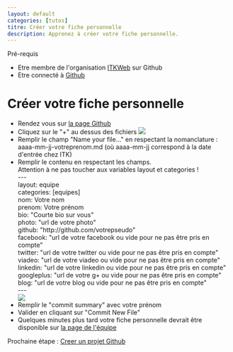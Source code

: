 ```yaml
---
layout: default
categories: [tutos]
titre: Créer votre fiche personnelle
description: Apprenez à créer votre fiche personnelle.
---
```


<div class="requirements text-center">
	<div class="requirements-title specialfont-bold">Pré-requis</div>
	<ul>
		<li>Etre membre de l'organisation <a class="link" href="https://github.com/ITKWeb" target="_blank">ITKWeb</a> sur Github</li>
		<li>Etre connecté à <a class="link" href="https://github.com/login" target="_blank">Github</a></li>
	</ul>
</div>
<h1 class="text-center">Créer votre fiche personnelle</h1>
<div class="max-width">
	<ul class="stepbystep">
		<li>Rendez vous sur <a class="link" href="https://github.com/ITKWeb/site-h-day/tree/gh-pages/_posts/membres">la page Github</a></li>
		<li>Cliquez sur le "+" au dessus des fichiers <img src="{{site.baseurl}}/images/tutos/creer_fiche_membre_1.png" /></li>
		<li>Remplir le champ "Name your file..." en respectant la nomanclature : aaaa-mm-jj-votreprenom.md (où aaaa-mm-jj correspond à la date d'entrée chez ITK)</li>
		<li>Remplir le contenu en respectant les champs.
			<div class="warning">Attention à ne pas toucher aux variables layout et categories !</div>
			<div class="code">
				---<br />
				layout: equipe<br />
				categories: [equipes]<br />
				nom: Votre nom<br />
				prenom: Votre prénom<br />
				bio: "Courte bio sur vous"<br />
				photo: "url de votre photo"<br />
				github: "http://github.com/votrepseudo"<br />
				facebook: "url de votre facebook ou vide pour ne pas être pris en compte"<br />
				twitter: "url de votre twitter ou vide pour ne pas être pris en compte"<br />
				viadeo: "url de votre viadeo ou vide pour ne pas être pris en compte"<br />
				linkedin: "url de votre linkedin ou vide pour ne pas être pris en compte"<br />
				googleplus: "url de votre g+ ou vide pour ne pas être pris en compte"<br />
				blog: "url de votre blog ou vide pour ne pas être pris en compte"<br />
				---<br />
			</div>
			<img src="{{site.baseurl}}/images/tutos/creer_fiche_membre_2.png" />
		</li>
		<li>Remplir le "commit summary" avec votre prénom</li>
		<li>Valider en cliquant sur "Commit New File"</li>
		<li>Quelques minutes plus tard votre fiche personnelle devrait être disponible sur <a class="link" href="{{site.baseurl}}/equipe.html">la page de l'équipe</a></li>
	</ul>
</div>
<div class="next text-center specialfont-bold">
	Prochaine étape : <a class="link" href="{{site.baseurl}}{% post_url tutos/2013-10-04-creer-un-projet %}">Creer un projet Github</a>
</div>